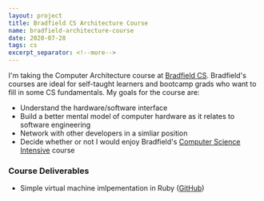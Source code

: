 ```yaml
---
layout: project
title: Bradfield CS Architecture Course
name: bradfield-architecture-course
date: 2020-07-28
tags: cs
excerpt_separator: <!--more-->
---
```


I'm taking the Computer Architecture course at [Bradfield CS](https://bradfieldcs.com/). <!--more--> Bradfield's courses are ideal for self-taught learners and bootcamp grads who want to fill in some CS fundamentals.  My goals for the course are:

* Understand the hardware/software interface
* Build a better mental model of computer hardware as it relates to software engineering
* Network with other developers in a simliar position
* Decide whether or not I would enjoy Bradfield's [Computer Science Intensive](https://bradfieldcs.com/csi/) course

### Course Deliverables
* Simple virtual machine imlpementation in Ruby ([GitHub](https://github.com/dandrust/virtual_machine))
